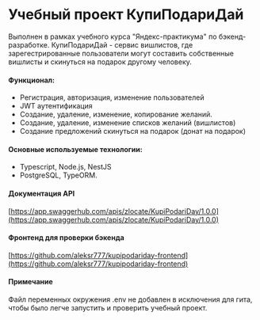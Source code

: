 # Учебный проект КупиПодариДай

Выполнен в рамках учебного курса "Яндекс-практикума" по бэкенд-разработке.
КупиПодариДай - сервис вишлистов, где зарегестрированные пользователи могут составить собственные вишлисты и скинуться на подарок другому человеку. 

#### Функционал:
 - Регистрация, авторизация, изменение пользователей
 - JWT аутентификация
 - Создание, удаление, изменение, копирование желаний.
 - Создание, удаление, изменение списков желаний (вишлистов)
 - Создание предложений скинуться на подарок (донат на подарок)
 
#### Основные используемые технологии:
 - Typescript, Node.js, NestJS
 - PostgreSQL, TypeORM.
   
#### Документация API
[https://app.swaggerhub.com/apis/zlocate/KupiPodariDay/1.0.0](https://app.swaggerhub.com/apis/zlocate/KupiPodariDay/1.0.0)

#### Фронтенд для проверки бэкенда
[https://github.com/aleksr777/kupipodariday-frontend](https://github.com/aleksr777/kupipodariday-frontend)

#### Примечание
Файл переменных окружения .env не добавлен в исключения для гита, чтобы было легче запустить и проверить учебный проект.
